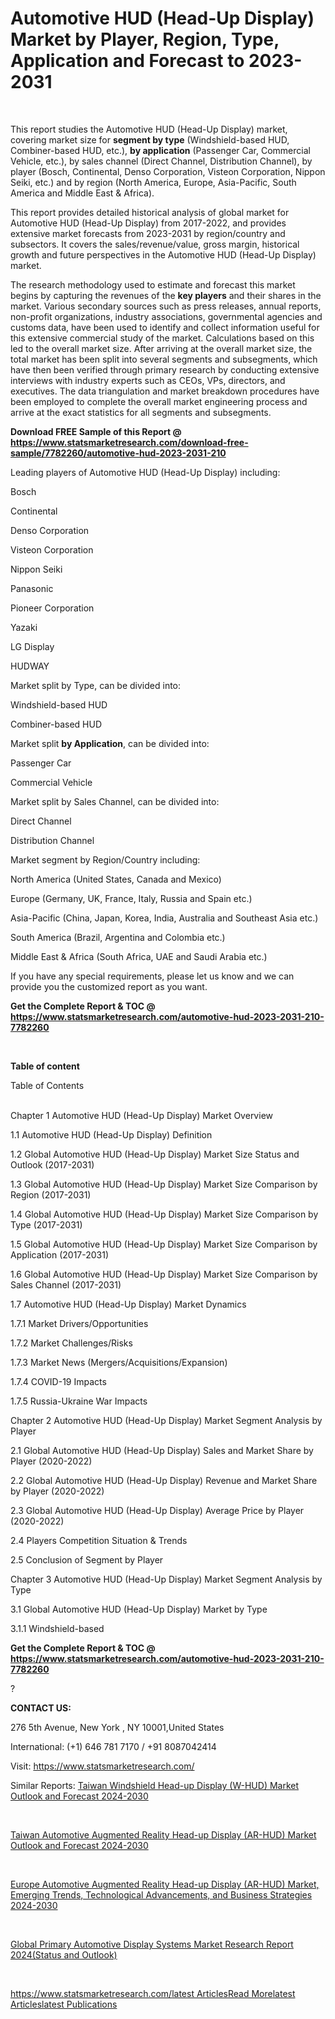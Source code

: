 <h1>Automotive HUD (Head-Up Display) Market by Player, Region, Type, Application and Forecast to 2023-2031</h1><br/><p>This report studies the Automotive HUD (Head-Up Display) market, covering market size for <strong>segment by type</strong> (Windshield-based HUD, Combiner-based HUD, etc.), <strong>by application</strong> (Passenger Car, Commercial Vehicle, etc.), by sales channel (Direct Channel, Distribution Channel), by player (Bosch, Continental, Denso Corporation, Visteon Corporation, Nippon Seiki, etc.) and by region (North America, Europe, Asia-Pacific, South America and Middle East & Africa).</p>
 
 
 
 <p>This report provides detailed historical analysis of global market for Automotive HUD (Head-Up Display) from 2017-2022, and provides extensive market forecasts from 2023-2031 by region/country and subsectors. It covers the sales/revenue/value, gross margin, historical growth and future perspectives in the Automotive HUD (Head-Up Display) market.</p>
 
 
 
 <p>The research methodology used to estimate and forecast this market begins by capturing the revenues of the <strong>key players</strong> and their shares in the market. Various secondary sources such as press releases, annual reports, non-profit organizations, industry associations, governmental agencies and customs data, have been used to identify and collect information useful for this extensive commercial study of the market. Calculations based on this led to the overall market size. After arriving at the overall market size, the total market has been split into several segments and subsegments, which have then been verified through primary research by conducting extensive interviews with industry experts such as CEOs, VPs, directors, and executives. The data triangulation and market breakdown procedures have been employed to complete the overall market engineering process and arrive at the exact statistics for all segments and subsegments.</p>
 
 
 
 <p><strong>Download FREE Sample of this Report @ <a href="https://www.statsmarketresearch.com/download-free-sample/7782260/automotive-hud-2023-2031-210">https://www.statsmarketresearch.com/download-free-sample/7782260/automotive-hud-2023-2031-210</a></strong></p>
 
 
 
 <p>Leading players of Automotive HUD (Head-Up Display) including:</p>
 
 
 
 <p>Bosch</p>
 
 
 
 <p>Continental</p>
 
 
 
 <p>Denso Corporation</p>
 
 
 
 <p>Visteon Corporation</p>
 
 
 
 <p>Nippon Seiki</p>
 
 
 
 <p>Panasonic</p>
 
 
 
 <p>Pioneer Corporation</p>
 
 
 
 <p>Yazaki</p>
 
 
 
 <p>LG Display</p>
 
 
 
 <p>HUDWAY</p>
 
 
 
 <p>Market split by Type, can be divided into:</p>
 
 
 
 <p>Windshield-based HUD</p>
 
 
 
 <p>Combiner-based HUD</p>
 
 
 
 <p>Market split <strong>by Application</strong>, can be divided into:</p>
 
 
 
 <p>Passenger Car</p>
 
 
 
 <p>Commercial Vehicle</p>
 
 
 
 <p>Market split by Sales Channel, can be divided into:</p>
 
 
 
 <p>Direct Channel</p>
 
 
 
 <p>Distribution Channel</p>
 
 
 
 <p>Market segment by Region/Country including:</p>
 
 
 
 <p>North America (United States, Canada and Mexico)</p>
 
 
 
 <p>Europe (Germany, UK, France, Italy, Russia and Spain etc.)</p>
 
 
 
 <p>Asia-Pacific (China, Japan, Korea, India, Australia and Southeast Asia etc.)</p>
 
 
 
 <p>South America (Brazil, Argentina and Colombia etc.)</p>
 
 
 
 <p>Middle East & Africa (South Africa, UAE and Saudi Arabia etc.)</p>
 
 
 
 <p>If you have any special requirements, please let us know and we can provide you the customized report as you want.</p>
 
 
 
 <div><b>Get the Complete Report & TOC @ <a href="https://www.statsmarketresearch.com/automotive-hud-2023-2031-210-7782260">https://www.statsmarketresearch.com/automotive-hud-2023-2031-210-7782260</a></b></div>
 
 
 
 <p><br />
 
 <b>Table of content</b></p>
 
 
 
 <p>Table of Contents<br />
 
 <br />
 
 Chapter 1 Automotive HUD (Head-Up Display) Market Overview<br />
 
 1.1 Automotive HUD (Head-Up Display) Definition<br />
 
 1.2 Global Automotive HUD (Head-Up Display) Market Size Status and Outlook (2017-2031)<br />
 
 1.3 Global Automotive HUD (Head-Up Display) Market Size Comparison by Region (2017-2031)<br />
 
 1.4 Global Automotive HUD (Head-Up Display) Market Size Comparison by Type (2017-2031)<br />
 
 1.5 Global Automotive HUD (Head-Up Display) Market Size Comparison by Application (2017-2031)<br />
 
 1.6 Global Automotive HUD (Head-Up Display) Market Size Comparison by Sales Channel (2017-2031)<br />
 
 1.7 Automotive HUD (Head-Up Display) Market Dynamics<br />
 
 1.7.1 Market Drivers/Opportunities<br />
 
 1.7.2 Market Challenges/Risks<br />
 
 1.7.3 Market News (Mergers/Acquisitions/Expansion)<br />
 
 1.7.4 COVID-19 Impacts<br />
 
 1.7.5 Russia-Ukraine War Impacts<br />
 
 Chapter 2 Automotive HUD (Head-Up Display) Market Segment Analysis by Player<br />
 
 2.1 Global Automotive HUD (Head-Up Display) Sales and Market Share by Player (2020-2022)<br />
 
 2.2 Global Automotive HUD (Head-Up Display) Revenue and Market Share by Player (2020-2022)<br />
 
 2.3 Global Automotive HUD (Head-Up Display) Average Price by Player (2020-2022)<br />
 
 2.4 Players Competition Situation & Trends<br />
 
 2.5 Conclusion of Segment by Player<br />
 
 Chapter 3 Automotive HUD (Head-Up Display) Market Segment Analysis by Type<br />
 
 3.1 Global Automotive HUD (Head-Up Display) Market by Type<br />
 
 3.1.1 Windshield-based</p>
 
 
 
 <div><b>Get the Complete Report & TOC @ <a href="https://www.statsmarketresearch.com/automotive-hud-2023-2031-210-7782260">https://www.statsmarketresearch.com/automotive-hud-2023-2031-210-7782260</a></b></div>
 
 
 
 <p>? </p>
 
 
 
 <p><b>CONTACT US:</b><br />
 
 276 5th Avenue, New York , NY 10001,United States<br />
 
 International: (+1) 646 781 7170 / +91 8087042414<br />
 
 Visit: <a href="https://www.statsmarketresearch.com/">https://www.statsmarketresearch.com/</a><br />
 
 Similar Reports: <a href="https://www.statsmarketresearch.com/automotive-hud-2023-2031-210-7782260">Taiwan Windshield Head-up Display (W-HUD) Market Outlook and Forecast 2024-2030</a><br />
 
 <br />
 
 <a href="https://www.statsmarketresearch.com/automotive-hud-2023-2031-210-7782260">Taiwan Automotive Augmented Reality Head-up Display (AR-HUD) Market Outlook and Forecast 2024-2030</a><br />
 
 <br />
 
 <a href="https://www.statsmarketresearch.com/automotive-hud-2023-2031-210-7782260">Europe Automotive Augmented Reality Head-up Display (AR-HUD) Market, Emerging Trends, Technological Advancements, and Business Strategies 2024-2030</a><br />
 
 <br />
 
 <a href="https://www.statsmarketresearch.com/automotive-hud-2023-2031-210-7782260">Global Primary Automotive Display Systems Market Research Report 2024(Status and Outlook)</a><br />
 
 <br />
 
 <a href="https://gyeongbokgung.com">https://www.statsmarketresearch.com/</a><a href="https://hallyeomaritime.com">latest Articles</a><a href="https://jingwansa.com">Read More</a><a href="https://nguoiviet.jp/">latest Articles</a><a href="https://www.intelmarketresearch.com/">latest Publications</a></p>